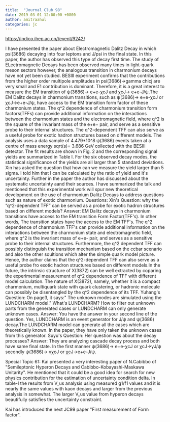```yaml
---
title:  "Journal Club 98"
date: 2019-03-01 12:00:00 +0800
author: amitraahul
categories: jc
---
```


<https://indico.ihep.ac.cn//event/9242/>

I have presented the paper about Electromagnetic Dalitz Decay in which psi(3686) decaying into four leptons and J/psi in the final state. In this paper, the author has observed this type of decay first time. The study of ELectromagnetic Decays has been observed many times in light-quark meson sectors however, the analogous transition in charmonium decays have not yet been studied. BESIII experiment confirms that the contributions from the higher order multipole amplitudes in psi(3686)->gamma chicj are very small and E1 contribution is dominant. Therefore, it is a great interest to measure the EM transition of ψ(3686)-> e+e-χcJ and χcJ-> e+e-J/ψ.The EM Dalitz decays in charmonium transitions, such as ψ(3686)-> e+e-χcJ or χcJ->e+e-J/ψ, have access to the EM transition form factor of these charmonium states. The q^2 dependence of charmonium transition form factors(TFFs) can provide additional information on the interactions between the charmonium states and the electromagnetic field, where q^2 is the square of the invariant mass of  the e+e− pair, and serve as a sensitive probe to their internal structures. The q^2-dependent TFF can also serve as a useful probe for exotic hadron structures based on different models. 
The analysis uses a data sample of 4.479*10^8 ψ(3686) events taken at a centre of mass energy sqrt(s)= 3.686 GeV collected with the BESIII detector.
The fit results are shown in Fig. 2 and the corresponding signal yields are summarized in Table I. For the six observed decay modes, the statistical significance of the yields are all larger than 5 standard deviations. Xin has asked the question that how can we measure the yield larger than 5 sigma. I told him that I can be calculated by the ratio of yield and it's uncertainty. Further in the paper the author has discussed about the systematic uncertainty aand their sources.
I have summarized the talk and mentioned that this experimental work will spur new theoretical development on the use of charmonium Dalitz Decays to address questions such as nature of exotic charmonium.
Questions: 
Xin's Question: why the “q^2-dependent TFF” can be served as a probe for exotic
hadron structures based on different models?
Answer: EM Dalitz decays in charmonium transitions have access to the EM transition Form Factor(TFF's). In other words, The transition states have the access to the EM TFF's. The q^2 dependence of charmonium TFF's can provide additional information on the interactions between the charmonium state and electromagnetic field, where q^2 is the invariant mass of e+e- pair, and serves as a sensitive probe to their internal structures. Furthermore, the q^2 dependent TFF can possibly distinguish the transition mechanism based on the ccbar scenario and also the other soultions which alter the simple quark model picture. Hence, the author claims that the q^2-dependent TFF can also serve as a useful probe fro exotic hadron structures based on different models.In the future, the intrinsic structure of X(3872) can be well extracted by coparing the experimental measurement of q^2 dependence of TFF with different model calculation. The nature of X(3872), namely, whether it is a compact charmonium, multiquark state with quark clustering, or hadronic molecule can possibly be disentangled by the q^2 dependence of its TFF.
Yuhang's Question: On page3, it says:" The unknown modes are simulated using the LUNDCHARM model." What's LUNDCHARM? How to filter out unknown parts from the generated cases or LUNDCHARM can only generate unknown cases.
Answer: You have the answer in your second line of the question. Yes, LUNDCHARM is an event generator for J/ψ and ψ(3686) decay.The LUNDCHARM model can generate all the cases which are theoretically known. In the paper, they have only taken the unknown cases from this generator.
Suyu's Question: Her question was about the decay processes?
Answer: They are analyzing cascade decay process and both have same final state. In the first manner ψ(3686)-> e+e-χcJ or χcJ->γJ/ψ secondly ψ(3686)-> γχcJ or χcJ->e+e-J/ψ.

Special Topic 61:
Kai presented a very interesting paper of N.Cabibbo of "Semileptonic Hyperon Decays and Cabibbo-Kobayashi-Maskawa Unitarity".
He mentioned that it could be a good idea for search for new physics contribution for the estimation of uncertainty condition delta.
In table-I the results from V_us analysis using measured g1/f1 values and it is nearly the same values with kaon decays and larger from the previous analysis in somewhat. The larger V_us value from hyperon decays beautifully satisfies the uncertainty constraint.

Kai has introduced the next JC99 paper "First measurement of Form factor".